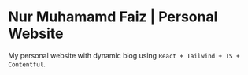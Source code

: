 # Nur Muhamamd Faiz | Personal Website
My personal website with dynamic blog using `React + Tailwind + TS + Contentful`.
